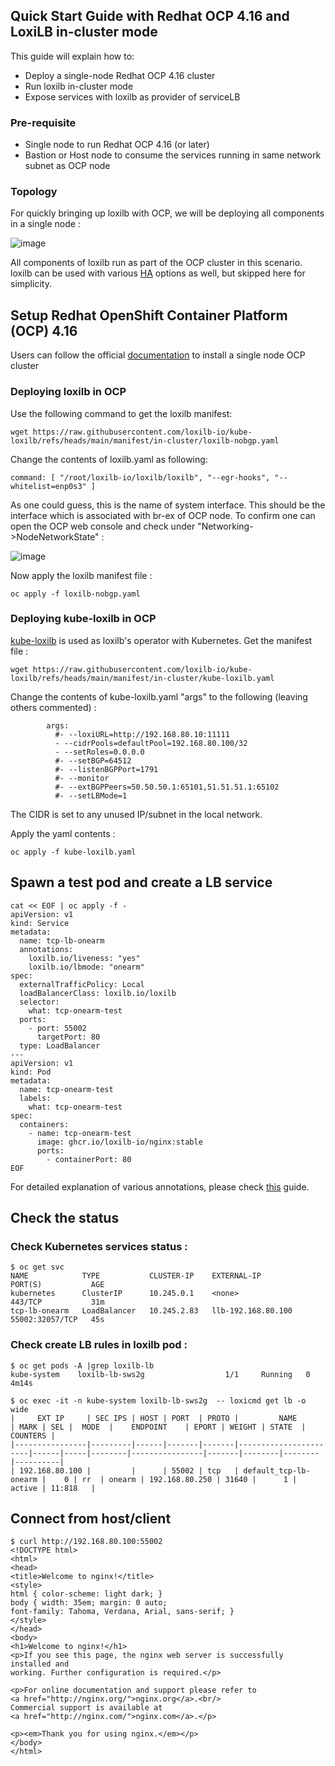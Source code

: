 ## Quick Start Guide with Redhat OCP 4.16 and LoxiLB in-cluster mode

This guide will explain how to:

* Deploy a single-node Redhat OCP 4.16 cluster
* Run loxilb in-cluster mode
* Expose services with loxilb as provider of serviceLB   

### Pre-requisite

* Single node to run Redhat OCP 4.16 (or later)
* Bastion or Host node to consume the services running in same network subnet as OCP node

### Topology   

For quickly bringing up loxilb with OCP, we will be deploying all components in a single node :   

![image](https://github.com/user-attachments/assets/6b6ff783-33fa-498a-974a-461bb9090b08)

All components of loxilb run as part of the OCP cluster in this scenario. loxilb can be used with various [HA](https://docs.loxilb.io/latest/ha-deploy/) options as well, but skipped here for simplicity.   

## Setup Redhat OpenShift Container Platform (OCP)  4.16

Users can follow the official [documentation](https://docs.redhat.com/en/documentation/openshift_container_platform/4.16/html/installing/installing-on-a-single-node#preparing-to-install-snol) to install a single node OCP cluster

### Deploying loxilb in OCP

Use the following command to get the loxilb manifest:
```
wget https://raw.githubusercontent.com/loxilb-io/kube-loxilb/refs/heads/main/manifest/in-cluster/loxilb-nobgp.yaml
```

Change the contents of loxilb.yaml as following:
```
command: [ "/root/loxilb-io/loxilb/loxilb", "--egr-hooks", "--whitelist=enp0s3" ]
```
As one could guess, this is the name of system interface. This should be the interface which is associated with br-ex of OCP node. To confirm one can open the OCP web console and check under "Networking->NodeNetworkState" :

![image](https://github.com/user-attachments/assets/567e6871-b61f-4c42-ad6d-31fc0882e7b0)


Now apply the loxilb manifest file :
```
oc apply -f loxilb-nobgp.yaml
```

### Deploying kube-loxilb in OCP
[kube-loxilb](https://github.com/loxilb-io/kube-loxilb) is used as loxilb's operator with Kubernetes. Get the manifest file :
```
wget https://raw.githubusercontent.com/loxilb-io/kube-loxilb/refs/heads/main/manifest/in-cluster/kube-loxilb.yaml
```

Change the contents of kube-loxilb.yaml "args" to the following (leaving others commented) : 
```
        args:
          #- --loxiURL=http://192.168.80.10:11111
          - --cidrPools=defaultPool=192.168.80.100/32
          - --setRoles=0.0.0.0
          #- --setBGP=64512
          #- --listenBGPPort=1791
          #- --monitor
          #- --extBGPPeers=50.50.50.1:65101,51.51.51.1:65102
          #- --setLBMode=1
```
The CIDR is set to any unused IP/subnet in the local network.

Apply the yaml contents :
```
oc apply -f kube-loxilb.yaml
```

## Spawn a test pod and create a LB service
```
cat << EOF | oc apply -f -
apiVersion: v1
kind: Service
metadata:
  name: tcp-lb-onearm
  annotations:
    loxilb.io/liveness: "yes"
    loxilb.io/lbmode: "onearm"
spec:
  externalTrafficPolicy: Local
  loadBalancerClass: loxilb.io/loxilb
  selector:
    what: tcp-onearm-test
  ports:
    - port: 55002
      targetPort: 80 
  type: LoadBalancer
---
apiVersion: v1
kind: Pod
metadata:
  name: tcp-onearm-test
  labels:
    what: tcp-onearm-test
spec:
  containers:
    - name: tcp-onearm-test
      image: ghcr.io/loxilb-io/nginx:stable
      ports:
        - containerPort: 80
EOF
```
For detailed explanation of various annotations, please check [this](https://docs.loxilb.io/latest/kube-loxilb/#how-to-deploy-kube-loxilb) guide.

## Check the status
### Check Kubernetes services status :
```
$ oc get svc
NAME            TYPE           CLUSTER-IP    EXTERNAL-IP          PORT(S)           AGE
kubernetes      ClusterIP      10.245.0.1    <none>               443/TCP           31m
tcp-lb-onearm   LoadBalancer   10.245.2.83   llb-192.168.80.100   55002:32057/TCP   45s
```
### Check create LB rules in loxilb pod :
```
$ oc get pods -A |grep loxilb-lb
kube-system    loxilb-lb-sws2g                  1/1     Running   0          4m14s

$ oc exec -it -n kube-system loxilb-lb-sws2g  -- loxicmd get lb -o wide
|     EXT IP     | SEC IPS | HOST | PORT  | PROTO |         NAME          | MARK | SEL |  MODE  |    ENDPOINT    | EPORT | WEIGHT | STATE  | COUNTERS |
|----------------|---------|------|-------|-------|-----------------------|------|-----|--------|----------------|-------|--------|--------|----------|
| 192.168.80.100 |         |      | 55002 | tcp   | default_tcp-lb-onearm |    0 | rr  | onearm | 192.168.80.250 | 31640 |      1 | active | 11:818   |
```

## Connect from host/client
```
$ curl http://192.168.80.100:55002
<!DOCTYPE html>
<html>
<head>
<title>Welcome to nginx!</title>
<style>
html { color-scheme: light dark; }
body { width: 35em; margin: 0 auto;
font-family: Tahoma, Verdana, Arial, sans-serif; }
</style>
</head>
<body>
<h1>Welcome to nginx!</h1>
<p>If you see this page, the nginx web server is successfully installed and
working. Further configuration is required.</p>

<p>For online documentation and support please refer to
<a href="http://nginx.org/">nginx.org</a>.<br/>
Commercial support is available at
<a href="http://nginx.com/">nginx.com</a>.</p>

<p><em>Thank you for using nginx.</em></p>
</body>
</html>

```
